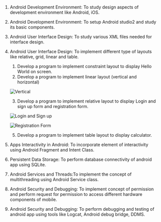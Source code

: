 
1. Android Development Environment: To study design aspects of development environment like Android, iOS.
   
2. Android Development Environment: To setup Android studio2 and study its basic components.

3. Android User Interface Design: To study various XML files needed for interface design.

4. Android User Interface Design: To implement different type of layouts like relative, grid, linear and table.
    1. Develop a program to implement constraint layout to display Hello World on screen.
    2. Develop a program to implement linear layout (vertical and horizontal)
      
      ![Vertical](https://www.tutlane.com/images/android/android_linearlayout_example_output.png)

   
   
    3. Develop a program to implement relative layout to display Login and sign up form and registration form.

      ![Login and Sign up](https://www.codingnepalweb.com/wp-content/uploads/2022/11/Login-Registration-Form-in-HTML-CSS.png)

   ![Registration Form](https://cdn.jotfor.ms/assets/img/templates/og-images/form-templates/registration-form.png)
       
    5. Develop a program to implement table layout to display calculator.

6. Apps Interactivity in Android: To incorporate element of interactivity using Android Fragment and Intent Class.

7. Persistent Data Storage: To perform database connectivity of android app using SQLite.

8. Android Services and Threads:To implement the concept of multithreading using Android Service class.

9. Android Security and Debugging: To implement concept of permission and perform request for permission to access different hardware components of mobile.

10. Android Security and Debugging: To perform debugging and testing of android app using tools like Logcat, Android debug bridge, DDMS.

